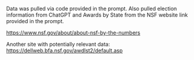 Data was pulled via code provided in the prompt. Also pulled election information from ChatGPT and Awards by State from the NSF website link provided in the prompt.

https://www.nsf.gov/about/about-nsf-by-the-numbers

Another site with potentially relevant data:
https://dellweb.bfa.nsf.gov/awdlst2/default.asp